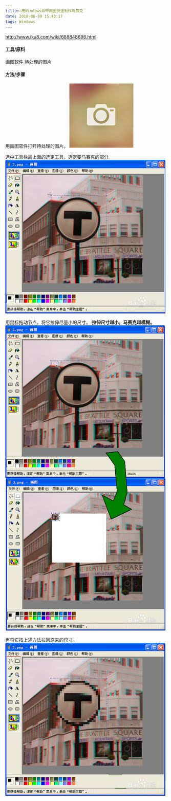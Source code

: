 ```yaml
---
title: 用Windows自带画图快速制作马赛克
date: 2018-06-09 15:43:17
tags: Windows
---
```

http://www.iku8.com/wiki/688848696.html

#### 工具/原料
画图软件
待处理的图片

#### 方法/步骤
用画图软件打开待处理的图片。
![step-01.jpg](/upload_image/use-paint-to-make-pixelate/step-01.jpg)

<!-- more -->

选中工具栏最上面的选定工具，选定要马赛克的部分。
![step-02.png](/upload_image/use-paint-to-make-pixelate/step-02.png)

用鼠标拖动节点，将它拉伸尽量小的尺寸。
**拉伸尺寸越小，马赛克越模糊。**
![step-03.png](/upload_image/use-paint-to-make-pixelate/step-03.png)

再将它按上述方法拉回原来的尺寸。
![step-04.png](/upload_image/use-paint-to-make-pixelate/step-04.png)
